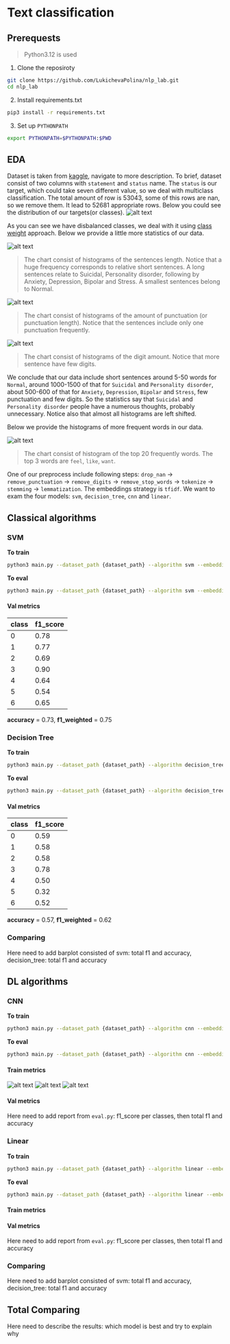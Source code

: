 # Text classification

## Prerequests
> Python3.12 is used

1. Clone the reposiroty
```bash
git clone https://github.com/LukichevaPolina/nlp_lab.git
cd nlp_lab
```

2. Install requirements.txt
```bash
pip3 install -r requirements.txt
```

3. Set up `PYTHONPATH`
```bash
export PYTHONPATH=$PYTHONPATH:$PWD
```

## EDA
Dataset is taken from [kaggle](https://www.kaggle.com/datasets/suchintikasarkar/sentiment-analysis-for-mental-health/data), navigate to more description. To brief, dataset consist of two columns with `statement` and `status` name. The `status` is our target, which could take seven different value, so we deal with multiclass classification. The total amount of row is 53043, some of this rows are nan, so we remove them. It lead to 52681 appropriate rows. Below you could see the distribution of our targets(or classes).
![alt text](./graphs/class_distribution.png)

As you can see we have disbalanced classes, we deal with it using [class weight](https://scikit-learn.org/stable/modules/generated/sklearn.utils.class_weight.compute_class_weight.html) approach. Below we provide a little more statistics of our data.

![alt text](./graphs/class_features_distribution_length.png)
> The chart consist of histograms of the sentences length. Notice that a huge frequency corresponds to relative short sentences. A long sentences relate to Suicidal, Personality disorder, following by Anxiety, Depression, Bipolar and Stress. A smallest sentences belong to Normal.

![alt text](./graphs/class_features_distribution_punctuation_length.png)
> The chart consist of histograms of the amount of punctuation (or punctuation length). Notice that the sentences include only one punctuation frequently.

![alt text](./graphs/class_features_distribution_digit_length.png)
> The chart consist of histograms of the digit amount. Notice that more sentence have few digits.

We conclude that our data include short sentences around 5-50 words for `Normal`, around 1000-1500 of that for `Suicidal` and `Personality disorder`, about 500-600 of that for `Anxiety`, `Depression`, `Bipolar` and `Stress`, few punctuation and few digits. So the statistics say that `Suicidal` and `Personality disorder` people have a numerous thoughts, probably unnecessary. Notice also that almost all histograms are left shifted. 

Below we provide the histograms of more frequent words in our data.

![alt text](./graphs/data_info.png)
> The chart consist of histogram of the top 20 frequently words. The top 3 words are `feel`, `like`, `want`.

One of our preprocess include following steps: `drop_nan` -> `remove_punctuation` -> `remove_digits` -> `remove_stop_words` -> `tokenize` -> `stemming` -> `lemmatization`. The embeddings strategy is `tfidf`. We want to exam the four models: `svm`, `decision_tree`, `cnn` and `linear`.

## Classical algorithms
### SVM
**To train**
```bash
python3 main.py --dataset_path {dataset_path} --algorithm svm --embeddigns tfidf --class_balancer class_weight --preprocessor remove_all --mode train
```

**To eval**
```bash
python3 main.py --dataset_path {dataset_path} --algorithm svm --embeddigns tfidf --class_balancer class_weight --preprocessor remove_all --mode eval
```

#### Val metrics
| class | f1_score |
| ----- | -------- |
| 0     | 0.78     |
| 1     | 0.77     |
| 2     | 0.69     |
| 3     | 0.90     |
| 4     | 0.64     |
| 5     | 0.54     |
| 6     | 0.65     |

**accuracy** = 0.73, **f1_weighted** = 0.75

### Decision Tree

**To train**
```bash
python3 main.py --dataset_path {dataset_path} --algorithm decision_tree --embeddigns tfidf --class_balancer class_weight --preprocessor remove_all --mode train
```

**To eval**
```bash
python3 main.py --dataset_path {dataset_path} --algorithm decision_tree --embeddigns tfidf --class_balancer class_weight --preprocessor remove_all --mode eval
```

#### Val metrics
| class | f1_score |
| ----- | -------- |
| 0     | 0.59     |
| 1     | 0.58     |
| 2     | 0.58     |
| 3     | 0.78     |
| 4     | 0.50     |
| 5     | 0.32     |
| 6     | 0.52     |

**accuracy** = 0.57, **f1_weighted** = 0.62

### Comparing
Here need to add barplot consisted of svm: total f1 and accuracy, decision_tree: total f1 and accuracy

## DL algorithms
### CNN
**To train**
```bash
python3 main.py --dataset_path {dataset_path} --algorithm cnn --embeddigns tfidf --class_balancer class_weight --preprocessor remove_all --mode train
```

**To eval**
```bash
python3 main.py --dataset_path {dataset_path} --algorithm cnn --embeddigns tfidf --class_balancer class_weight --preprocessor remove_all --mode eval
```

#### Train metrics
![alt text](./graphs/cnn_learning_curve.png) ![alt text](./graphs/cnn_accuracy_curve.png) ![alt text](./graphs/cnn_f1_curve.png)

#### Val metrics
Here need to add report from `eval.py`: f1_score per classes, then total f1 and accuracy

### Linear
**To train**
```bash
python3 main.py --dataset_path {dataset_path} --algorithm linear --embeddigns tfidf --class_balancer class_weight --preprocessor remove_all --mode train
```

**To eval**
```bash
python3 main.py --dataset_path {dataset_path} --algorithm linear --embeddigns tfidf --class_balancer class_weight --preprocessor remove_all --mode eval
```

#### Train metrics

#### Val metrics
Here need to add report from `eval.py`: f1_score per classes, then total f1 and accuracy

### Comparing
Here need to add barplot consisted of svm: total f1 and accuracy, decision_tree: total f1 and accuracy

## Total Comparing
Here need to describe the results: which model is best and try to explain why